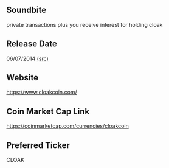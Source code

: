 ## Soundbite

private transactions plus you receive interest for holding cloak

## Release Date

06/07/2014 [(src)](https://coinmarketcap.com/currencies/cloakcoin)

## Website

https://www.cloakcoin.com/

## Coin Market Cap Link

https://coinmarketcap.com/currencies/cloakcoin

## Preferred Ticker

CLOAK

